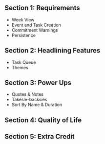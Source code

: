 ## Section 1: Requirements
- Week View
- Event and Task Creation
- Commitment Warnings
- Persistence

## Section 2: Headlining Features
- Task Queue
- Themes

## Section 3: Power Ups
- Quotes & Notes
- Takesie-backsies
- Sort By Name & Duration

## Section 4: Quality of Life


## Section 5: Extra Credit